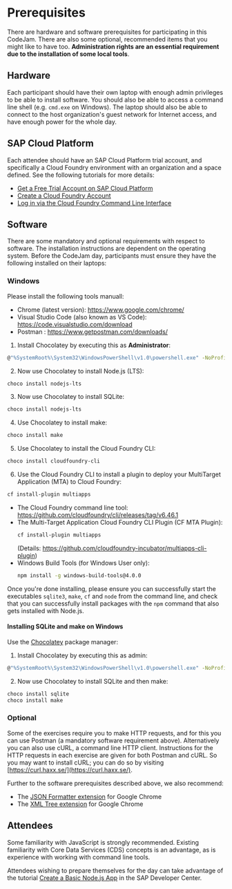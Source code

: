 # Prerequisites

There are hardware and software prerequisites for participating in this CodeJam. There are also some optional, recommended items that you might like to have too. **Administration rights are an essential requirement due to the installation of some local tools**. 

## Hardware

Each participant should have their own laptop with enough admin privileges to be able to install software. You should also be able to access a command line shell (e.g. `cmd.exe` on Windows). The laptop should also be able to connect to the host organization's guest network for Internet access, and have enough power for the whole day.

## SAP Cloud Platform

Each attendee should have an SAP Cloud Platform trial account, and specifically a Cloud Foundry environment with an organization and a space defined. See the following tutorials for more details:

- [Get a Free Trial Account on SAP Cloud Platform](https://developers.sap.com/tutorials/hcp-create-trial-account.html)
- [Create a Cloud Foundry Account](https://developers.sap.com/tutorials/cp-cf-create-account.html)
- [Log in via the Cloud Foundry Command Line Interface](https://developers.sap.com/tutorials/cp-cf-download-cli.html)

## Software

There are some mandatory and optional requirements with respect to software. The installation instructions are dependent on the operating system. Before the CodeJam day, participants must ensure they have the following installed on their laptops:

### Windows

Please install the following tools manuall:

- Chrome (latest version): <https://www.google.com/chrome/>
- Visual Studio Code (also known as VS Code): <https://code.visualstudio.com/download>
- Postman : <https://www.getpostman.com/downloads/>

1. Install Chocolatey by executing this as **Administrator**:

  ```bash
  @"%SystemRoot%\System32\WindowsPowerShell\v1.0\powershell.exe" -NoProfile -InputFormat None -ExecutionPolicy Bypass -Command "iex ((New-Object System.Net.WebClient).DownloadString('https://chocolatey.org/install.ps1'))" && SET "PATH=%PATH%;%ALLUSERSPROFILE%\chocolatey\bin"
  ```

2. Now use Chocolatey to install Node.js (LTS):
  ```bash
  choco install nodejs-lts
  ```
  
3. Now use Chocolatey to install SQLite:
  ```bash
  choco install nodejs-lts
  ```

4. Use Chocolatey to install make:
  ```bash
  choco install make
  ```

5. Use Chocolatey to install the Cloud Foundry CLI:
  ```bash
  choco install cloudfoundry-cli
  ```
  
6. Use the Cloud Foundry CLI to install a plugin to deploy your MultiTarget Application (MTA) to Cloud Foundry:
  ```bash
  cf install-plugin multiapps
  ```
  

- The Cloud Foundry command line tool: <https://github.com/cloudfoundry/cli/releases/tag/v6.46.1>
- The Multi-Target Application Cloud Foundry CLI Plugin (CF MTA Plugin): 
    ```bash
    cf install-plugin multiapps
    ```
    (Details: <https://github.com/cloudfoundry-incubator/multiapps-cli-plugin>)
- Windows Build Tools (for Windows User only): 
    ```bash
    npm install -g windows-build-tools@4.0.0
    ````


Once you're done installing, please ensure you can successfully start the executables `sqlite3`, `make`, `cf` and `node` from the command line, and check that you can successfully install packages with the `npm` command that also gets installed with Node.js.

#### Installing SQLite and make on Windows

Use the [Chocolatey](https://chocolatey.org/) package manager:

1. Install Chocolatey by executing this as admin:

  ```bash
  @"%SystemRoot%\System32\WindowsPowerShell\v1.0\powershell.exe" -NoProfile -InputFormat None -ExecutionPolicy Bypass -Command "iex ((New-Object System.Net.WebClient).DownloadString('https://chocolatey.org/install.ps1'))" && SET "PATH=%PATH%;%ALLUSERSPROFILE%\chocolatey\bin"
  ```

2. Now use Chocolatey to install SQLite and then make:
  ```bash
  choco install sqlite
  choco install make
  ```

### Optional

Some of the exercises require you to make HTTP requests, and for this you can use Postman (a mandatory software requirement above). Alternatively you can also use cURL, a command line HTTP client. Instructions for the HTTP requests in each exercise are given for both Postman and cURL. So you may want to install cURL; you can do so by visiting [https://curl.haxx.se/](https://curl.haxx.se/).


Further to the software prerequisites described above, we also recommend:

- The [JSON Formatter extension](https://chrome.google.com/webstore/detail/json-formatter/bcjindcccaagfpapjjmafapmmgkkhgoa?hl=en) for Google Chrome
- The [XML Tree extension](https://chrome.google.com/webstore/detail/xml-tree/gbammbheopgpmaagmckhpjbfgdfkpadb) for Google Chrome


## Attendees

Some familiarity with JavaScript is strongly recommended. Existing familiarity with Core Data Services (CDS) concepts is an advantage, as is experience with working with command line tools.

Attendees wishing to prepare themselves for the day can take advantage of the tutorial [Create a Basic Node.js App](https://developers.sap.com/tutorials/cp-node-create-basic-app.html) in the SAP Developer Center.
